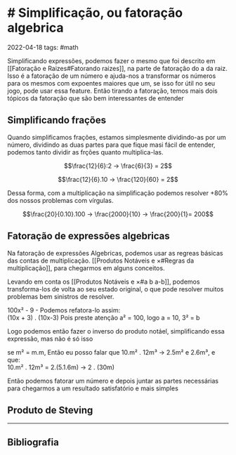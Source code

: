 # # Simplificação, ou fatoração algebrica

2022-04-18
tags: #math 

Simplificando expressões, podemos fazer o mesmo que foi descrito em [[Fatoração e Raizes#Fatorando raizes]], na parte de fatoração do a da raiz. Isso é a fatoração de um número e ajuda-nos a transformar os números para os mesmos com expoentes maiores que um, se isso for útil no seu jogo, pode usar essa feature. Então tirando a fatoração, temos mais dois tópicos da fatoração que são bem interessantes de entender

## Simplificando frações

Quando simplificamos frações, estamos simplesmente dividindo-as por um número, dividindo as duas partes para que fique masi fácil de entender, podemos tanto dividir as frções quanto multiplica-las.

$$\frac{12}{6}:2 → \frac{6}{3} = 2$$

$$\frac{12}{6}.10 → \frac{120}{60} = 2$$

Dessa forma, com a multiplicação na simplificação podemos resolver +80% dos nossos problemas com vírgulas.

$$\frac{20}{0.10}.100 → \frac{2000}{10} → \frac{200}{1}= 200$$

## Fatoração de expressões algebricas

Na fatoração de expressões Algebricas, podemos usar as regreas básicas das contas de multiplicação. [[Produtos Notáveis e ×#Regras da multiplicação]],  para chegarmos em alguns conceitos.

Levando em conta os  [[Produtos Notáveis e ×#a b a-b]], podemos transforma-los de volta ao seu estado original, o que pode resolver muitos problemas bem sinistros de resolver.

100x² - 9 - Podemos refatora-lo assim:  
(10x + 3) . (10x-3) Pois preste atenção a² = 100, logo a = 10, 3²  = b  

Logo podemos então fazer o inverso do produto notáel, simplificando essa expressão, mas não é só isso

se m² = m.m, Então eu posso falar que
10.m² . 12m³ -> 2.5m² e 2.6m³, e que:  
10.m² . 12m³ = 2.(5.1.6m) -> 2 . (30m) 

Então podemos fatorar um número e depois juntar as partes necessárias para chegarmos a um resultado satisfatório e mais simples

## Produto de Steving



-----------------------------------------------
## Bibliografia